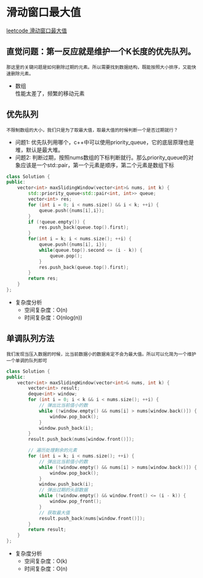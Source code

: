 # 滑动窗口最大值
[leetcode 滑动窗口最大值](https://leetcode.cn/problems/sliding-window-maximum/solutions/543426/hua-dong-chuang-kou-zui-da-zhi-by-leetco-ki6m/?envType=study-plan-v2&envId=top-100-liked)

## 直觉问题：第一反应就是维护一个K长度的优先队列。
    那这里的关键问题是如何删除过期的元素。所以需要找到数据结构，既能按照大小排序，又能快速删除元素。
- 数组  
  性能太差了，频繁的移动元素

## 优先队列
    不限制数组的大小，我们只是为了取最大值，取最大值的时候判断一个是否过期就行？    
- 问题1: 优先队列用哪个，c++中可以使用priority_queue，它的底层原理也是堆，默认是最大堆。
- 问题2: 判断过期，按照nums数组的下标判断就行。那么priority_queue的对象应该是一个std::pair，第一个元素是顺序，第二个元素是数组下标
```cpp
class Solution {
public:
    vector<int> maxSlidingWindow(vector<int>& nums, int k) {
        std::priority_queue<std::pair<int, int>> queue;
        vector<int> res;
        for (int i = 0; i < nums.size() && i < k; ++i) {
            queue.push({nums[i],i});
        }
        if (!queue.empty()) {
            res.push_back(queue.top().first);
        }
        for(int i = k; i < nums.size(); ++i) {
            queue.push({nums[i], i});
            while(queue.top().second <= (i - k)) {
                queue.pop();
            }
            res.push_back(queue.top().first);
        }
        return res;
    }
};
```
- 复杂度分析
    - 空间复杂度：O(n)
    - 时间复杂度：O(nlog(n))

## 单调队列方法
    我们发现当压入数据的时候，比当前数据小的数据肯定不会为最大值。所以可以化简为一个维护一个单调的队列即可
```cpp
class Solution {
public:
    vector<int> maxSlidingWindow(vector<int>& nums, int k) {
        vector<int> result;
        deque<int> window;
        for (int i = 0; i < k && i < nums.size(); ++i) {
            // 弹出比当前值小的数
            while (!window.empty() && nums[i] > nums[window.back()]) {
                window.pop_back();
            }
            window.push_back(i);
        }
        result.push_back(nums[window.front()]);

        // 遍历处理剩余的元素
        for (int i = k; i < nums.size(); ++i) {
            // 弹出比当前值小的数
            while (!window.empty() && nums[i] > nums[window.back()]) {
                window.pop_back();
            }
            window.push_back(i);
            // 弹出过期的头部数据
            while (!window.empty() && window.front() <= (i - k)) {
                window.pop_front();
            }
            // 获取最大值
            result.push_back(nums[window.front()]);
        }
        return result;
    }
};
```
- 复杂度分析
    - 空间复杂度：O(k)
    - 时间复杂度：O(n)

